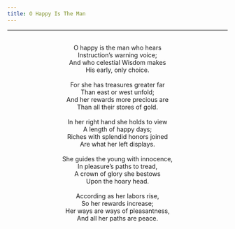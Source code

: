 ```yaml
---
title: O Happy Is The Man
---
```


---
<center>
<br/>
O happy is the man who hears<br/>
Instruction’s warning voice;<br/>
And who celestial Wisdom makes<br/>
His early, only choice.<br/>
<br/>
For she has treasures greater far<br/>
Than east or west unfold;<br/>
And her rewards more precious are<br/>
Than all their stores of gold.<br/>
<br/>
In her right hand she holds to view<br/>
A length of happy days;<br/>
Riches with splendid honors joined<br/>
Are what her left displays.<br/>
<br/>
She guides the young with innocence,<br/>
In pleasure’s paths to tread,<br/>
A crown of glory she bestows<br/>
Upon the hoary head.<br/>
<br/>
According as her labors rise,<br/>
So her rewards increase;<br/>
Her ways are ways of pleasantness,<br/>
And all her paths are peace.<br/>

</center>